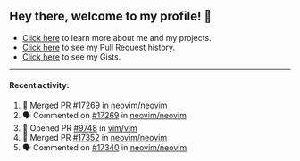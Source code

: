 ## Hey there, welcome to my profile! 👋

- [Click here](https://seandewar.github.io/) to learn more about me and my projects.
- [Click here](https://github.com/search?p=1&q=author%3Aseandewar+is%3Apr) to see my Pull Request history.
- [Click here](https://gist.github.com/seandewar) to see my Gists.

---

#### Recent activity:

<!--START_SECTION:activity-->
1. 🎉 Merged PR [#17269](https://github.com/neovim/neovim/pull/17269) in [neovim/neovim](https://github.com/neovim/neovim)
2. 🗣 Commented on [#17269](https://github.com/neovim/neovim/issues/17269) in [neovim/neovim](https://github.com/neovim/neovim)
3. 💪 Opened PR [#9748](https://github.com/vim/vim/pull/9748) in [vim/vim](https://github.com/vim/vim)
4. 🎉 Merged PR [#17352](https://github.com/neovim/neovim/pull/17352) in [neovim/neovim](https://github.com/neovim/neovim)
5. 🗣 Commented on [#17340](https://github.com/neovim/neovim/issues/17340) in [neovim/neovim](https://github.com/neovim/neovim)
<!--END_SECTION:activity-->
